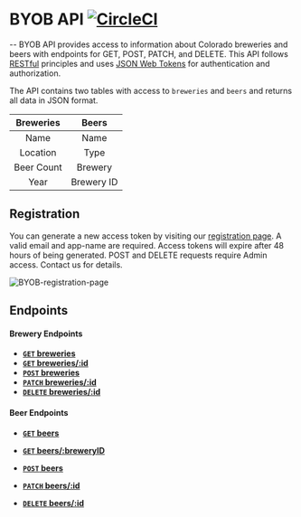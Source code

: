 # BYOB API [![CircleCI](https://circleci.com/gh/tylerjhevia/BYOB.svg?style=svg)](https://circleci.com/gh/tylerjhevia/BYOB)
--
BYOB API provides access to information about Colorado breweries and beers with endpoints for GET, POST, PATCH, and DELETE. This API follows [RESTful](https://en.wikipedia.org/wiki/Representational_state_transfer) principles and uses [JSON Web Tokens](https://jwt.io/) for authentication and authorization. 

The API contains two tables with access to `breweries` and `beers` and returns all data in JSON format. 

| **Breweries**        | **Beers**            |
| :------------------: | :------------------: |
| Name                 | Name                 |
| Location             | Type                 |
| Beer Count           | Brewery              |
| Year                 | Brewery ID           |


## Registration
You can generate a new access token by visiting our [registration page](https://byob-db-th.herokuapp.com/). A valid email and app-name are required. Access tokens will expire after 48 hours of being generated. POST and DELETE requests require Admin access. Contact us for details. 

![BYOB-registration-page](https://i.imgur.com/VT38K9D.png)

## Endpoints

#### Brewery Endpoints

- **[`GET` breweries]()**
- **[`GET` breweries/:id]()**
- **[`POST` breweries]()**
- **[`PATCH` breweries/:id]()**
- **[`DELETE` breweries/:id]()**

#### Beer Endpoints

- **[`GET` beers]()**
- **[`GET` beers/:breweryID]()**
- **[`POST` beers]()**
- **[`PATCH` beers/:id]()**

- **[`DELETE` beers/:id]()**

